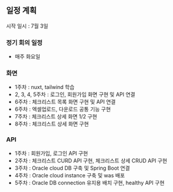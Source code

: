 ## 일정 계획
시작 일시 : 7월 3일

### 정기 회의 일정
- 매주 화요일

### 화면
- 1주차 : nuxt, tailwind 학습
- 2, 3, 4, 5주차 : 로그인, 회원가입 화면 구현 및 API 연결
- 6주차 : 체크리스트 목록 화면 구현 및 API 연결
- 6주차 : 엑셀업로드, 다운로드 공통 기능 구현
- 7주차 : 체크리스트 상세 화면 1/2 구현
- 8주차 : 체크리스트 상세 화면 구현

### API
- 1주차 : 회원가입, 로그인 API 구현
- 2주차 : 체크리스트 CURD API 구현, 체크리스트 상세 CRUD API 구현
- 3주차 : Oracle cloud DB 구축 및 Spring Boot 연결
- 4주차 : Oracle cloud instance 구축 및 was 배포
- 5주차 : Oracle DB connection 유지용 배치 구현, healthy API 구현